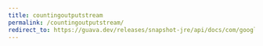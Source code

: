 ```yaml
---
title: countingoutputstream
permalink: /countingoutputstream/
redirect_to: https://guava.dev/releases/snapshot-jre/api/docs/com/google/common/io/CountingOutputStream.html
---
```

